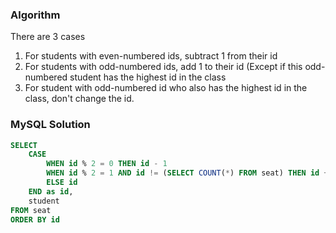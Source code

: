 ### Algorithm

There are 3 cases
1. For students with even-numbered ids, subtract 1 from their id
1. For students with odd-numbered ids, add 1 to their id (Except if this odd-numbered student has the highest id in the class
1. For student with odd-numbered id who also has the highest id in the class, don't change the id.

### MySQL Solution

```sql
SELECT
    CASE
        WHEN id % 2 = 0 THEN id - 1
        WHEN id % 2 = 1 AND id != (SELECT COUNT(*) FROM seat) THEN id + 1
        ELSE id
    END as id,
    student
FROM seat
ORDER BY id
```
